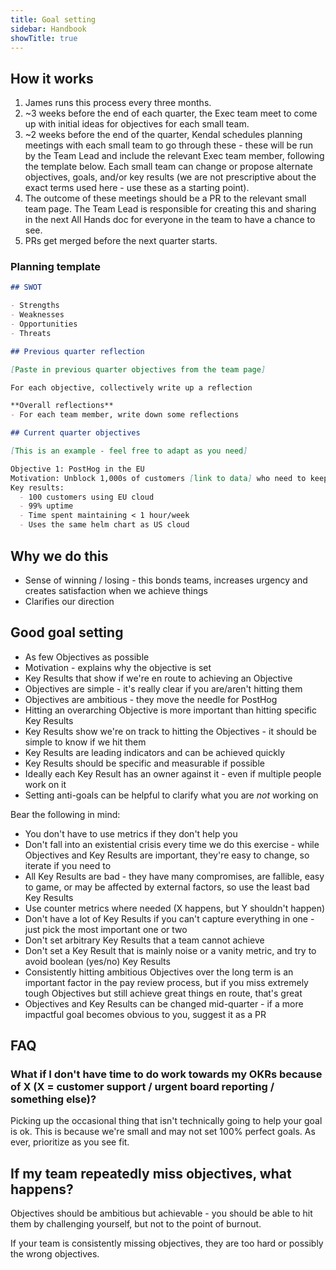 ```yaml
---
title: Goal setting
sidebar: Handbook
showTitle: true
---
```


## How it works

1. James runs this process every three months.
2. ~3 weeks before the end of each quarter, the Exec team meet to come up with initial ideas for objectives for each small team.
3. ~2 weeks before the end of the quarter, Kendal schedules planning meetings with each small team to go through these - these will be run by the Team Lead and include the relevant Exec team member, following the template below. Each small team can change or propose alternate objectives, goals, and/or key results (we are not prescriptive about the exact terms used here - use these as a starting point). 
4. The outcome of these meetings should be a PR to the relevant small team page. The Team Lead is responsible for creating this and sharing in the next All Hands doc for everyone in the team to have a chance to see.
5. PRs get merged before the next quarter starts.

### Planning template

```md
## SWOT

- Strengths
- Weaknesses
- Opportunities
- Threats

## Previous quarter reflection

[Paste in previous quarter objectives from the team page]

For each objective, collectively write up a reflection

**Overall reflections**
- For each team member, write down some reflections

## Current quarter objectives

[This is an example - feel free to adapt as you need]

Objective 1: PostHog in the EU
Motivation: Unblock 1,000s of customers [link to data] who need to keep data in the EU but are not capable of self hosting.
Key results:
  - 100 customers using EU cloud
  - 99% uptime
  - Time spent maintaining < 1 hour/week
  - Uses the same helm chart as US cloud
```  

## Why we do this

- Sense of winning / losing - this bonds teams, increases urgency and creates satisfaction when we achieve things
- Clarifies our direction

## Good goal setting

- As few Objectives as possible
- Motivation - explains why the objective is set
- Key Results that show if we're en route to achieving an Objective
- Objectives are simple - it's really clear if you are/aren't hitting them
- Objectives are ambitious - they move the needle for PostHog
- Hitting an overarching Objective is more important than hitting specific Key Results
- Key Results show we're on track to hitting the Objectives - it should be simple to know if we hit them
- Key Results are leading indicators and can be achieved quickly
- Key Results should be specific and measurable if possible
- Ideally each Key Result has an owner against it - even if multiple people work on it
- Setting anti-goals can be helpful to clarify what you are _not_ working on

Bear the following in mind:

- You don't have to use metrics if they don't help you
- Don't fall into an existential crisis every time we do this exercise - while Objectives and Key Results are important, they're easy to change, so iterate if you need to
- All Key Results are bad - they have many compromises, are fallible, easy to game, or may be affected by external factors, so use the least bad Key Results
- Use counter metrics where needed (X happens, but Y shouldn't happen)
- Don't have a lot of Key Results if you can't capture everything in one - just pick the most important one or two
- Don't set arbitrary Key Results that a team cannot achieve
- Don't set a Key Result that is mainly noise or a vanity metric, and try to avoid boolean (yes/no) Key Results
- Consistently hitting ambitious Objectives over the long term is an important factor in the pay review process, but if you miss extremely tough Objectives but still achieve great things en route, that's great
- Objectives and Key Results can be changed mid-quarter - if a more impactful goal becomes obvious to you, suggest it as a PR

## FAQ

### What if I don't have time to do work towards my OKRs because of X (X = customer support / urgent board reporting / something else)?

Picking up the occasional thing that isn't technically going to help your goal is ok. This is because we're small and may not set 100% perfect goals. As ever, prioritize as you see fit.

## If my team repeatedly miss objectives, what happens?

Objectives should be ambitious but achievable - you should be able to hit them by challenging yourself, but not to the point of burnout.

If your team is consistently missing objectives, they are too hard or possibly the wrong objectives.
